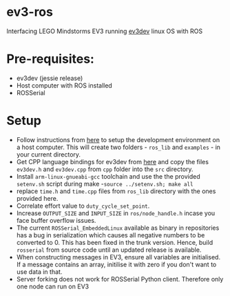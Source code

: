 ev3-ros
=======

Interfacing LEGO Mindstorms EV3 running [ev3dev](https://github.com/ev3dev/ev3dev) linux OS with ROS

Pre-requisites:
===============
+ ev3dev (jessie release)
+ Host computer with ROS installed
+ ROSSerial

Setup
=====
- Follow instructions from [here](http://wiki.ros.org/rosserial_embeddedlinux/GenericInstall) to setup the development environment on a host computer. This will create two folders - `ros_lib` and `examples` - in your current directory.
- Get CPP language bindings for ev3dev from [here](https://github.com/ev3dev/ev3dev-lang) and copy the files `ev3dev.h` and `ev3dev.cpp` from `cpp` folder into the `src` directory.
- Install `arm-linux-gnueabi-gcc` toolchain and use the the provided `setenv.sh` script during make
-`source ../setenv.sh; make all`
- replace `time.h` and `time.cpp` files from `ros_lib` directory with the ones provided here. 
- Correlate effort value to `duty_cycle_set_point`.
- Increase `OUTPUT_SIZE` and `INPUT_SIZE` in `ros/node_handle.h` incase you face buffer overflow issues.
- The current `ROSSerial_EmbeddedLinux` available as binary in repositories has a bug in serialization which causes all negative numbers to be converted to 0. This has been fixed in the trunk version. Hence, build `rosserial` from source code until an updated release is available.
- When constructing messages in EV3, ensure all variables are initialised. If a message contains an array, initilise it with zero if you don't want to use data in that.
- Server forking does not work for ROSSerial Python client. Therefore only one node can run on EV3